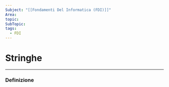 ```yaml
---
Subject: "[[Fondamenti Del Informatica (FDI)]]"
Area: 
topic: 
SubTopic: 
tags:
  - FDI
---
```


# Stringhe
---

### Definizione
